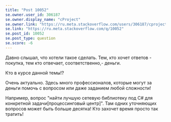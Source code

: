 ```yaml
---
title: "Post 10052"
se.owner.user_id: 306187
se.owner.display_name: "cProject"
se.owner.link: "https://ru.meta.stackoverflow.com/users/306187/cproject"
se.link: "https://ru.meta.stackoverflow.com/q/10052"
se.post_id: 10052
se.post_type: question
se.score: -6
---
```

<p>Давно слышал, что хотели такое сделать. Тем, кто хочет ответов - покупка, тем кто отвечает, соответственно,- деньги.</p>

<p>Кто в курсе данной темы!?</p>

<p>Очень актуально. Здесь много профессионалов, которые могут за деньги помочь с вопросом или даже заданием любой сложности!</p>

<p>Например, вопрос "найти лучшую сетевую библиотеку под C# для конкретной задачи[процессинговый центр]". Там одних уточняющих вопросов может быть больше десятка! Кто захочет время просто так тратить!</p>
